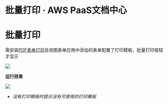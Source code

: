 # 批量打印 · AWS PaaS文档中心

# 批量打印

需安装[PDF表单打印](<http://awsappstore.com/apps/detail/com.actionsoft.apps.addons.formprint>)且视图表单应用中添加的表单配置了打印模板，批量打印按钮才显示

[![](https://helpcdn.awspaas.com/picture/picture/202307/98dfdf85074e40898ea117103ac9eefa.png)](<https://helpcdn.awspaas.com/picture/picture/202307/98dfdf85074e40898ea117103ac9eefa.png>)

**运行效果**

[![](https://helpcdn.awspaas.com/picture/picture/202307/7f25c66410cb490eb6481df0f9f7b6ff.png)](<https://helpcdn.awspaas.com/picture/picture/202307/7f25c66410cb490eb6481df0f9f7b6ff.png>)

  * _没有打印模板时提示没有可使用的打印模板_